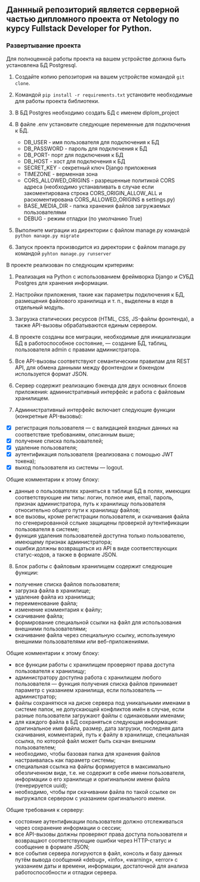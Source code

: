 ## Даннный репозиторий является серверной частью дипломного проекта от Netology по курсу Fullstack Developer for Python.

### Развертывание проекта

Для полноценной работы проекта на вашем устройстве должна быть установлена БД Postgresql.

1. Создайте копию репозитория на вашем устройстве командой `git clone`. 

1. Командой `pip install -r requirements.txt` установите необходимые для работы проекта библиотеки.

1. В БД Postgres необходимо создать БД с именем diplom_project

1. В файле .env установите следующие переменные для подключения к БД.
   - DB_USER - имя пользователя для подключения к БД
   - DB_PASSWORD - пароль для подключения к БД
   - DB_PORT- порт для подключения к БД
   - DB_HOST - хост для подключения к БД
   - SECRET_KEY - секретный ключ Django приложения
   - TIMEZONE - верменная зона
   - CORS_ALLOWED_ORIGINS - разрешенные политикой CORS адреса (необходимо устанавливать в случае если закоментирована строка CORS_ORIGIN_ALLOW_ALL и раскоментирована CORS_ALLOWED_ORIGINS в settings.py)
   - BASE_MEDIA_DIR - папка хранения файлов загружаемых пользователями
   - DEBUG - режим отладки (по умолчанию True)

1. Выполните миграции из директории с файлом manage.py командой `python manage.py migrate` 

1. Запуск проекта производится из директории с файлом manage.py командой `pyhton manage.py runserver`

В проекте реализован по следующим критериям:

1. Реализация на Python с использованием фреймворка Django и СУБД Postgres для хранения информации.

2. Настройки приложения, такие как параметры подключения к БД, размещения файлового хранилища и т. п., выделены в коде в отдельный модуль.

3. Загрузка статических ресурсов (HTML, CSS, JS-файлы фронтенда), а также API-вызовы обрабатываются единым сервером.

4. В проекте созданы все миграции, необходимые для инициализации БД в работоспособное состояние, — создание БД, таблиц, пользователя admin с правами администратора.

5. Все API-вызовы соответствуют семантическим правилам для REST API, для обмена данными между фронтендом и бэкендом используется формат JSON.

6. Сервер содержит реализацию бэкенда для двух основных блоков приложения: административный интерфейс и работа с файловым хранилищем.

7. Административный интерфейс включает следующие функции (конкретные API-вызовы):

- [x] регистрация пользователя — с валидацией входных данных на соответствие требованиям, описанным выше;
- [x] получение списка пользователей;
- [x] удаление пользователя;
- [x] аутентификация пользователя (реализована с помощью JWT токена);
- [x] выход пользователя из системы — logout.

Общие комментарии к этому блоку:

- данные о пользователях храняться в таблице БД в полях, имеющих соответствующие им типы: логин, полное имя, email, пароль, признак администратора, путь к хранилищу пользователя относительно общего пути к хранилищу файлов;
- все вызовы, кроме регистрации пользователя, и скачивания файла по сгенерированной сслыке защищены проверкой аутентификации пользователя в системе;
- функция удаления пользователей доступна только пользователю, имеющему признак администратора;
- ошибки должны возвращаться из API в виде соответствующих статус-кодов, а также в формате JSON.

8. Блок работы с файловым хранилищем содержит следующие функции:

- получение списка файлов пользователя;
- загрузка файла в хранилище;
- удаление файла из хранилища;
- переименование файла;
- изменение комментария к файлу;
- скачивание файла;
- формирование специальной ссылки на файл для использования внешними пользователями;
- скачивание файла через специальную ссылку, используемую внешними пользователями или веб-приложениями.

Общие комментарии к этому блоку:

- все функции работы с хранилищем проверяют права доступа пользователя к хранилищу;
- администратору доступна работа с хранилищем любого пользователя — функция получения списка файлов принимает параметр с указанием хранилища, если пользователь — администратор;
- файлы сохранятюся на диске сервера под уникальными именами в системе папок, не допускающей конфликтов имён в случае, если разные пользователи загружают файлы с одинаковыми именами;
- для каждого файла в БД сохраняться следующая информация: оригинальное имя файла, размер, дата загрузки, последняя дата скачивания, комментарий, путь к файлу в хранилище, специальная ссылка, по которой файл может быть скачан внешним пользователем;
- необходимо, чтобы базовая папка для хранения файлов настраивалась как параметр системы;
- специальная ссылка на файлы формируется в максимально обезличенном виде, т.е. не содержит в себе имени пользователя, информации о его хранилище и оригинальном имени файла (генерируется uuid);
- необходимо, чтобы при скачивании файла по такой ссылке он выгружался сервером с указанием оригинального имени.

Общие требования к серверу:

- состояние аутентификации пользователя должно отслеживаться через сохранение информации о сессии;
- все API-вызовы должны проверяют права доступа пользователя и возвращают соответствующие ошибки через HTTP-статус и сообщение в формате JSON;
- все события сервера логируются в файл, консоль и базу данных путём вывода сообщений «debug», «info», «warning», «error» с указанием даты и времени, информации, достаточной для анализа работоспособности и отладки сервера.